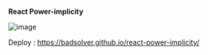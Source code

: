 **React Power-implicity**

![image](https://user-images.githubusercontent.com/95409553/178598730-5225ca13-25a9-4357-9b95-13153ba0064b.png)


Deploy : https://badsolver.github.io/react-power-implicity/
